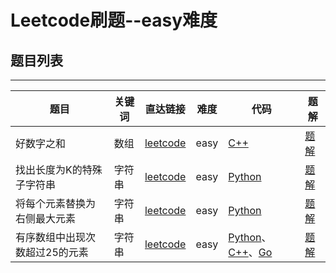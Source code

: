 # Leetcode刷题--easy难度

## 题目列表

---

| 题目 | 关键词  | 直达链接     | 难度 |代码 |题解 |
|----------|----------|--------|------|----------|--------|
| 好数字之和 | 数组 | [leetcode](https://leetcode.cn/contest/biweekly-contest-150/problems/sum-of-good-numbers/description/) |  easy | [C++](./codes/C++/好数字之和.cpp) | [题解](./notes/题解.md#好数字之和) |
| 找出长度为K的特殊子字符串 | 字符串 | [leetcode](https://leetcode.cn/problems/find-special-substring-of-length-k/) |  easy | [Python](./codes/Python/找出长度为K的特殊子字符串.py) | [题解](./notes/题解.md#找出长度为K的特殊子字符串) |
| 将每个元素替换为右侧最大元素 | 字符串 | [leetcode](https://leetcode.cn/problems/replace-elements-with-greatest-element-on-right-side/) |  easy | [Python](./codes/Python/将每个元素替换为右侧最大元素.py) | [题解](./notes/题解.md#将每个元素替换为右侧最大元素) |
| 有序数组中出现次数超过25的元素 | 字符串 | [leetcode](https://leetcode.cn/problems/element-appearing-more-than-25-in-sorted-array/description/) |  easy | [Python](./codes/Python/有序数组中出现次数超过25的元素.py)、[C++](./codes/C++/有序数组中出现次数超过25的元素.cpp)、[Go](./codes/Go/有序数组中出现次数超过25的元素.go)  | [题解](./notes/题解.md#有序数组中出现次数超过25的元素) |